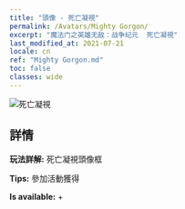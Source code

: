 ```yaml
---
title: "頭像 - 死亡凝視"
permalink: /Avatars/Mighty Gorgon/
excerpt: "魔法门之英雄无敌：战争纪元  死亡凝視"
last_modified_at: 2021-07-21
locale: cn
ref: "Mighty Gorgon.md"
toc: false
classes: wide
---
```

 ![死亡凝視](/images/a/avatarFrame_60.png)

## 詳情

 **玩法詳解:** 死亡凝視頭像框 

 **Tips:** 參加活動獲得 

 **Is available:**  + 

